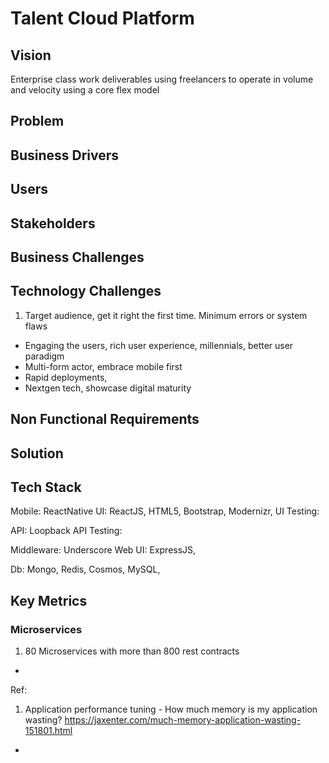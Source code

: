 # Talent Cloud Platform

## Vision
Enterprise class work deliverables using freelancers to operate in volume and velocity using a core flex model

## Problem



## Business Drivers

## Users

## Stakeholders

## Business Challenges

## Technology Challenges
1. Target audience, get it right the first time. Minimum errors or system flaws
- Engaging the users, rich user experience, millennials, better user paradigm
- Multi-form actor, embrace mobile first
- Rapid deployments,
- Nextgen tech, showcase digital maturity

## Non Functional Requirements

## Solution

## Tech Stack


Mobile: ReactNative
UI: ReactJS, HTML5, Bootstrap, Modernizr,
UI Testing:

API: Loopback
API Testing:

Middleware: Underscore
Web UI: ExpressJS,

Db: Mongo, Redis, Cosmos, MySQL,

## Key Metrics

### Microservices

1. 80 Microservices with more than 800 rest contracts
-

Ref:

1. Application performance tuning - How much memory is my application wasting? https://jaxenter.com/much-memory-application-wasting-151801.html
- 
